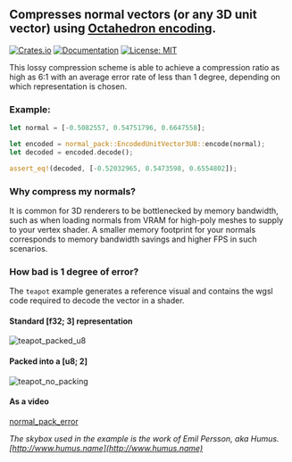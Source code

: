 ## Compresses normal vectors (or any 3D unit vector) using [Octahedron encoding](https://knarkowicz.wordpress.com/2014/04/16/octahedron-normal-vector-encoding/).

[![Crates.io](https://img.shields.io/crates/v/normal_pack.svg)](https://crates.io/crates/normal_pack/) [![Documentation](https://docs.rs/normal_pack/badge.svg)](https://docs.rs/normal_pack/) [![License: MIT](https://img.shields.io/badge/License-MIT-blue.svg)](LICENSE)

This lossy compression scheme is able to achieve a compression ratio as high as 6:1 with an average error rate of less than 1 degree,
depending on which representation is chosen.

### Example:

```rust
let normal = [-0.5082557, 0.54751796, 0.6647558];

let encoded = normal_pack::EncodedUnitVector3U8::encode(normal);
let decoded = encoded.decode();

assert_eq!(decoded, [-0.52032965, 0.5473598, 0.6554802]);
```

### Why compress my normals?

It is common for 3D renderers to be bottlenecked by memory bandwidth, such as when loading normals from VRAM for high-poly meshes to supply to your vertex shader.
A smaller memory footprint for your normals corresponds to memory bandwidth savings and higher FPS in such scenarios.

### How bad is 1 degree of error?

The `teapot` example generates a reference visual and contains the wgsl code required to decode the vector in a shader.

#### Standard [f32; 3] representation
![teapot_packed_u8](https://github.com/user-attachments/assets/b16818d0-8020-477a-b6ec-99966eb1ae85)

#### Packed into a [u8; 2]
![teapot_no_packing](https://github.com/user-attachments/assets/6e6ab8ad-37da-4be0-b8ef-e17c0ae9614f)

#### As a video

[normal_pack_error](https://github.com/user-attachments/assets/c4070012-9b8d-4573-bc18-f02f54101c67)

*The skybox used in the example is the work of Emil Persson, aka Humus. [http://www.humus.name](http://www.humus.name)*

